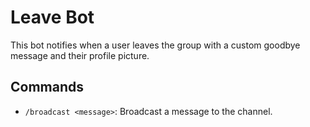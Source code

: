 # Leave Bot

This bot notifies when a user leaves the group with a custom goodbye message and their profile picture.

## Commands

- `/broadcast <message>`: Broadcast a message to the channel.